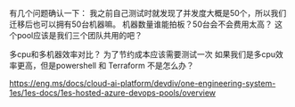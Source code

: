 有几个问题确认一下：
我之前自己测试时就发现了并发度大概是50个，所以我们迁移后也可以拥有50台机器嘛。
机器数量谁能拍板？50台会不会费用太高？
这个pool应该是我们三个团队共用的吧？

多cpu和多机器效率对比？ 为了节约成本应该需要测试一次
如果我们是多cpu效率更高，但是powershell 和 Terraform 不是怎么办？

https://eng.ms/docs/cloud-ai-platform/devdiv/one-engineering-system-1es/1es-docs/1es-hosted-azure-devops-pools/overview

